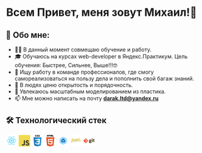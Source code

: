 <h1 align="center">Всем Привет, меня зовут Михаил!👋</h1>

<h2 align="left"> 🚀 Обо мне: </h2>

- 👨‍💻 В данный момент совмещаю обучение и работу.
- 🎓 Обучаюсь на курсах web-developer в Яндекс.Практикум. Цель обучения: Быстрее, Сильнее, Выше!!!🤓
- 👯 Ищу работу в команде профессионалов, где смогу самореализоваться на пользу дела и пополнить свой багаж знаний.
- 🤝 В людях ценю открытость и порядочность.
- 🤔 Увлекаюсь масштабным моделированием из пластика.
- 📫 Мне можно написать на почту **darak.ltd@yandex.ru**

<h2 align="left"> 🛠️ Технологический стек</h2>
<p align="left">
    <img src="https://raw.githubusercontent.com/github/explore/80688e429a7d4ef2fca1e82350fe8e3517d3494d/topics/react/react.png" alt="React" height="30" title='REACT'>
    <img src="https://raw.githubusercontent.com/github/explore/80688e429a7d4ef2fca1e82350fe8e3517d3494d/topics/javascript/javascript.png" alt="Javascript" height="30" title="JAVASCRIPT">
    <img src="https://raw.githubusercontent.com/github/explore/80688e429a7d4ef2fca1e82350fe8e3517d3494d/topics/css/css.png" alt="CSS" height="30" title="CSS">
    <img src="https://raw.githubusercontent.com/github/explore/80688e429a7d4ef2fca1e82350fe8e3517d3494d/topics/html/html.png" alt="HTML" height="30" title="HTML">
    <img src="https://raw.githubusercontent.com/github/explore/80688e429a7d4ef2fca1e82350fe8e3517d3494d/topics/webpack/webpack.png" alt="Webpack" height="30" title="WEBPACK">
    <img src="https://raw.githubusercontent.com/github/explore/80688e429a7d4ef2fca1e82350fe8e3517d3494d/topics/babel/babel.png" alt="Babel" height="30" title="BABEL">
    <img src="https://raw.githubusercontent.com/github/explore/80688e429a7d4ef2fca1e82350fe8e3517d3494d/topics/git/git.png" alt="git" height="30" title="GIT">
<p/>
